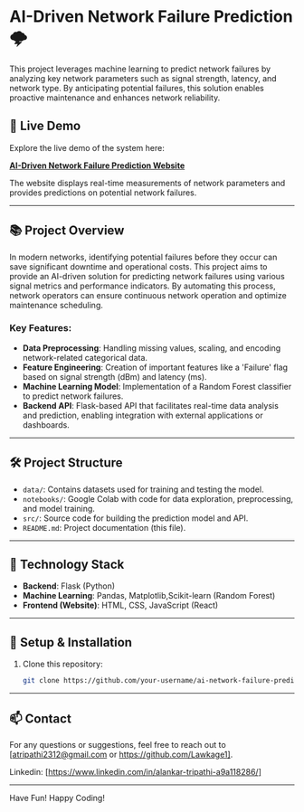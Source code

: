 # AI-Driven Network Failure Prediction 🌩️

This project leverages machine learning to predict network failures by analyzing key network parameters such as signal strength, latency, and network type. By anticipating potential failures, this solution enables proactive maintenance and enhances network reliability.

## 🚀 Live Demo
Explore the live demo of the system here:

**[AI-Driven Network Failure Prediction Website](https://adrish20.github.io/website/)**

The website displays real-time measurements of network parameters and provides predictions on potential network failures.

---

## 📚 Project Overview

In modern networks, identifying potential failures before they occur can save significant downtime and operational costs. This project aims to provide an AI-driven solution for predicting network failures using various signal metrics and performance indicators. By automating this process, network operators can ensure continuous network operation and optimize maintenance scheduling.

### Key Features:
- **Data Preprocessing**: Handling missing values, scaling, and encoding network-related categorical data.
- **Feature Engineering**: Creation of important features like a 'Failure' flag based on signal strength (dBm) and latency (ms).
- **Machine Learning Model**: Implementation of a Random Forest classifier to predict network failures.
- **Backend API**: Flask-based API that facilitates real-time data analysis and prediction, enabling integration with external applications or dashboards.

---

## 🛠️ Project Structure

- `data/`: Contains datasets used for training and testing the model.
- `notebooks/`: Google Colab with code for data exploration, preprocessing, and model training.
- `src/`: Source code for building the prediction model and API.
- `README.md`: Project documentation (this file).

---

## 🔧 Technology Stack

- **Backend**: Flask (Python)
- **Machine Learning**: Pandas, Matplotlib,Scikit-learn (Random Forest)
- **Frontend (Website)**: HTML, CSS, JavaScript (React)

---

## 📂 Setup & Installation

1. Clone this repository:
   ```bash
   git clone https://github.com/your-username/ai-network-failure-prediction.git
   ```
---
## 📫 Contact

For any questions or suggestions, feel free to reach out to [atripathi2312@gmail.com or https://github.com/Lawkage1].

Linkedin: [https://www.linkedin.com/in/alankar-tripathi-a9a118286/]

---

Have Fun! Happy Coding!

     
